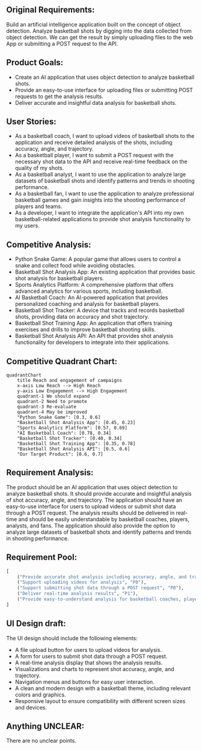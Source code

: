 ## Original Requirements:
Build an artificial intelligence application built on the concept of object detection. Analyze basketball shots by digging into the data collected from object detection. We can get the result by simply uploading files to the web App or submitting a POST request to the API.

## Product Goals:
- Create an AI application that uses object detection to analyze basketball shots.
- Provide an easy-to-use interface for uploading files or submitting POST requests to get the analysis results.
- Deliver accurate and insightful data analysis for basketball shots.

## User Stories:
- As a basketball coach, I want to upload videos of basketball shots to the application and receive detailed analysis of the shots, including accuracy, angle, and trajectory.
- As a basketball player, I want to submit a POST request with the necessary shot data to the API and receive real-time feedback on the quality of my shots.
- As a basketball analyst, I want to use the application to analyze large datasets of basketball shots and identify patterns and trends in shooting performance.
- As a basketball fan, I want to use the application to analyze professional basketball games and gain insights into the shooting performance of players and teams.
- As a developer, I want to integrate the application's API into my own basketball-related applications to provide shot analysis functionality to my users.

## Competitive Analysis:
- Python Snake Game: A popular game that allows users to control a snake and collect food while avoiding obstacles.
- Basketball Shot Analysis App: An existing application that provides basic shot analysis for basketball players.
- Sports Analytics Platform: A comprehensive platform that offers advanced analytics for various sports, including basketball.
- AI Basketball Coach: An AI-powered application that provides personalized coaching and analysis for basketball players.
- Basketball Shot Tracker: A device that tracks and records basketball shots, providing data on accuracy and shot trajectory.
- Basketball Shot Training App: An application that offers training exercises and drills to improve basketball shooting skills.
- Basketball Shot Analysis API: An API that provides shot analysis functionality for developers to integrate into their applications.

## Competitive Quadrant Chart:
```mermaid
quadrantChart
    title Reach and engagement of campaigns
    x-axis Low Reach --> High Reach
    y-axis Low Engagement --> High Engagement
    quadrant-1 We should expand
    quadrant-2 Need to promote
    quadrant-3 Re-evaluate
    quadrant-4 May be improved
    "Python Snake Game": [0.3, 0.6]
    "Basketball Shot Analysis App": [0.45, 0.23]
    "Sports Analytics Platform": [0.57, 0.69]
    "AI Basketball Coach": [0.78, 0.34]
    "Basketball Shot Tracker": [0.40, 0.34]
    "Basketball Shot Training App": [0.35, 0.78]
    "Basketball Shot Analysis API": [0.5, 0.6]
    "Our Target Product": [0.6, 0.7]
```

## Requirement Analysis:
The product should be an AI application that uses object detection to analyze basketball shots. It should provide accurate and insightful analysis of shot accuracy, angle, and trajectory. The application should have an easy-to-use interface for users to upload videos or submit shot data through a POST request. The analysis results should be delivered in real-time and should be easily understandable by basketball coaches, players, analysts, and fans. The application should also provide the option to analyze large datasets of basketball shots and identify patterns and trends in shooting performance.

## Requirement Pool:
```python
[
    ("Provide accurate shot analysis including accuracy, angle, and trajectory", "P0"),
    ("Support uploading videos for analysis", "P0"),
    ("Support submitting shot data through a POST request", "P0"),
    ("Deliver real-time analysis results", "P1"),
    ("Provide easy-to-understand analysis for basketball coaches, players, analysts, and fans", "P1")
]
```

## UI Design draft:
The UI design should include the following elements:
- A file upload button for users to upload videos for analysis.
- A form for users to submit shot data through a POST request.
- A real-time analysis display that shows the analysis results.
- Visualizations and charts to represent shot accuracy, angle, and trajectory.
- Navigation menus and buttons for easy user interaction.
- A clean and modern design with a basketball theme, including relevant colors and graphics.
- Responsive layout to ensure compatibility with different screen sizes and devices.

## Anything UNCLEAR:
There are no unclear points.